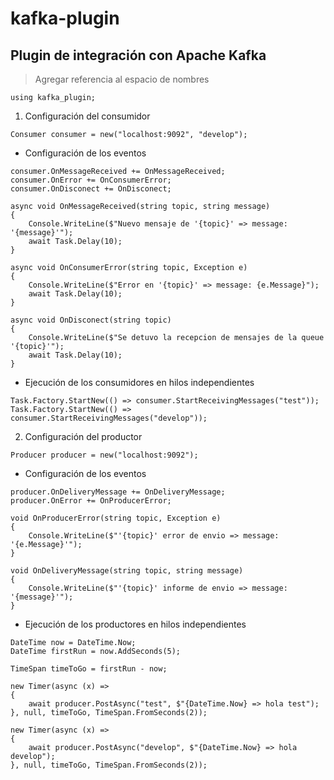# kafka-plugin
## Plugin de integración con Apache Kafka
> Agregar referencia al espacio de nombres
```
using kafka_plugin;
```
1.   Configuración del consumidor
```
Consumer consumer = new("localhost:9092", "develop");
```
- Configuración de los eventos 
```
consumer.OnMessageReceived += OnMessageReceived;
consumer.OnError += OnConsumerError;
consumer.OnDisconect += OnDisconect;

async void OnMessageReceived(string topic, string message)
{
    Console.WriteLine($"Nuevo mensaje de '{topic}' => message: '{message}'");
    await Task.Delay(10);
}

async void OnConsumerError(string topic, Exception e)
{
    Console.WriteLine($"Error en '{topic}' => message: {e.Message}");
    await Task.Delay(10);
}

async void OnDisconect(string topic)
{
    Console.WriteLine($"Se detuvo la recepcion de mensajes de la queue '{topic}'");
    await Task.Delay(10);
}
```
- Ejecución de los consumidores en hilos independientes
```
Task.Factory.StartNew(() => consumer.StartReceivingMessages("test"));
Task.Factory.StartNew(() => consumer.StartReceivingMessages("develop"));
```
2.   Configuración del productor
```
Producer producer = new("localhost:9092");
```
- Configuración de los eventos
```
producer.OnDeliveryMessage += OnDeliveryMessage;
producer.OnError += OnProducerError;

void OnProducerError(string topic, Exception e)
{
    Console.WriteLine($"'{topic}' error de envio => message: '{e.Message}'");
}

void OnDeliveryMessage(string topic, string message)
{
    Console.WriteLine($"'{topic}' informe de envio => message: '{message}'");
}
```
- Ejecución de los productores en hilos independientes
```
DateTime now = DateTime.Now;
DateTime firstRun = now.AddSeconds(5);

TimeSpan timeToGo = firstRun - now;

new Timer(async (x) =>
{
    await producer.PostAsync("test", $"{DateTime.Now} => hola test");
}, null, timeToGo, TimeSpan.FromSeconds(2));

new Timer(async (x) =>
{
    await producer.PostAsync("develop", $"{DateTime.Now} => hola develop");
}, null, timeToGo, TimeSpan.FromSeconds(2));
```
